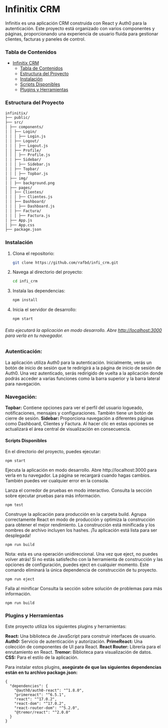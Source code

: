 # Infinitix CRM

Infinitix es una aplicación CRM construida con React y Auth0 para la autenticación. Este proyecto está organizado con varios componentes y páginas, proporcionando una experiencia de usuario fluida para gestionar clientes, facturas y paneles de control.

### Tabla de Contenidos

- [Infinitix CRM](#infinitix-crm)
  - [Tabla de Contenidos](#tabla-de-contenidos)
  - [Estructura del Proyecto](#estructura-del-proyecto)
  - [Instalación](#instalación)
  - [Scripts Disponibles](#scripts-disponibles)
  - [Plugins y Herramientas](#plugins-y-herramientas)

### Estructura del Proyecto
```bash
infinitix/
├── public/
├── src/
│ ├── components/
│ │ ├── Login/
│ │ │ ├── Login.js
│ │ ├── Logout/
│ │ │ ├── Logout.js
│ │ ├── Profile/
│ │ │ ├── Profile.js
│ │ ├── Sidebar/
│ │ │ ├── Sidebar.js
│ │ ├── Topbar/
│ │ │ ├── Topbar.js
│ ├── img/
│ │ ├── background.png
│ ├── pages/
│ │ ├── Clientes/
│ │ │ ├── Clientes.js
│ │ ├── Dashboard/
│ │ │ ├── Dashboard.js
│ │ ├── Factura/
│ │ │ ├── Factura.js
│ ├── App.js
│ ├── App.css
├── package.json
```
### Instalación

1. Clona el repositorio:
   ```bash
   git clone https://github.com/rafbd/infi_crm.git
2. Navega al directorio del proyecto:
    ```bash
    cd infi_crm
3. Instala las dependencias:
    ```bash
    npm install
4. Inicia el servidor de desarrollo:
    ```bash
    npm start

###### Esto ejecutará la aplicación en modo desarrollo. Abre [http://localhost:3000](http://localhost:3000) para verla en tu navegador.

### Autenticación:
La aplicación utiliza Auth0 para la autenticación. Inicialmente, verás un botón de inicio de sesión que te redirigirá a la página de inicio de sesión de Auth0.
Una vez autenticado, serás redirigido de vuelta a la aplicación donde podrás acceder a varias funciones como la barra superior y la barra lateral para navegación.

### Navegación:
**Topbar:** Contiene opciones para ver el perfil del usuario logueado, notificaciones, mensajes y configuraciones. También tiene un botón de cierre de sesión.
**Sidebar:** Proporciona navegación a diferentes páginas como Dashboard, Clientes y Factura. Al hacer clic en estas opciones se actualizará el área central de visualización en consecuencia.

#### Scripts Disponibles
En el directorio del proyecto, puedes ejecutar:
  ```
  npm start
  ```
Ejecuta la aplicación en modo desarrollo.
Abre http://localhost:3000 para verla en tu navegador. La página se recargará cuando hagas cambios.
También puedes ver cualquier error en la consola.

Lanza el corredor de pruebas en modo interactivo.
Consulta la sección sobre ejecutar pruebas para más información.
  ```
  npm test
  ```

Construye la aplicación para producción en la carpeta build.
Agrupa correctamente React en modo de producción y optimiza la construcción para obtener el mejor rendimiento. La construcción está minificada y los nombres de archivo incluyen los hashes.
¡Tu aplicación está lista para ser desplegada!
  ```
  npm run build
  ```

Nota: esta es una operación unidireccional. Una vez que eject, no puedes volver atrás!
Si no estás satisfecho con la herramienta de construcción y las opciones de configuración, puedes eject en cualquier momento. Este comando eliminará la única dependencia de construcción de tu proyecto.
  ```
  npm run eject
  ```
Falla al minificar
Consulta la sección sobre solución de problemas para más información.
  ```
  npm run build 
  ```

### Plugins y Herramientas
Este proyecto utiliza los siguientes plugins y herramientas:

**React:** Una biblioteca de JavaScript para construir interfaces de usuario.
**Auth0:** Servicio de autenticación y autorización.
**PrimeReact:** Una colección de componentes de UI para React.
**React Router:** Librería para el enrutamiento en React.
**Tremor:** Biblioteca para visualización de datos.
**CSS:** Para el estilo de la aplicación.

Para instalar estos plugins, **asegúrate de que las siguientes dependencias están en tu archivo package.json:**
  ```
  {
    "dependencies": {
      "@auth0/auth0-react": "^1.8.0",
      "primereact": "^6.5.1",
      "react": "^17.0.2",
      "react-dom": "^17.0.2",
      "react-router-dom": "^5.2.0",
      "@tremor/react": "^2.0.0"
    }
  }
  ```
